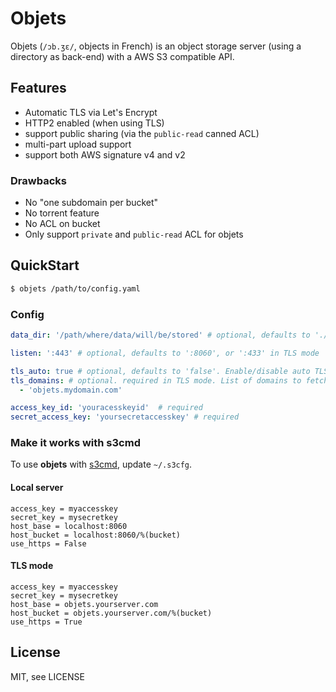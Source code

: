 # Objets

Objets (`/ɔb.ʒɛ/`, objects in French) is an object storage server (using a directory as back-end) with a AWS S3 compatible API.

## Features

 - Automatic TLS via Let's Encrypt
 - HTTP2 enabled (when using TLS)
 - support public sharing (via the `public-read` canned ACL)
 - multi-part upload support
 - support both AWS signature v4 and v2

### Drawbacks

 - No "one subdomain per bucket"
 - No torrent feature
 - No ACL on bucket
 - Only support `private` and `public-read` ACL for objets

## QuickStart

```sh
$ objets /path/to/config.yaml
```

### Config

```yaml
data_dir: '/path/where/data/will/be/stored' # optional, defaults to './objets_data'

listen: ':443' # optional, defaults to ':8060', or ':433' in TLS mode

tls_auto: true # optional, defaults to 'false'. Enable/disable auto TLS via Let's Encrypt
tls_domains: # optional. required in TLS mode. List of domains to fetch TLS certificate
  - 'objets.mydomain.com'

access_key_id: 'youracesskeyid'  # required
secret_access_key: 'yoursecretaccesskey' # required
```

### Make it works with s3cmd

To use **objets** with [s3cmd](http://s3tools.org/s3cmd), update `~/.s3cfg`.

#### Local server

```
access_key = myaccesskey
secret_key = mysecretkey
host_base = localhost:8060
host_bucket = localhost:8060/%(bucket)
use_https = False
```

#### TLS mode

```
access_key = myaccesskey
secret_key = mysecretkey
host_base = objets.yourserver.com
host_bucket = objets.yourserver.com/%(bucket)
use_https = True
```

## License

MIT, see LICENSE
